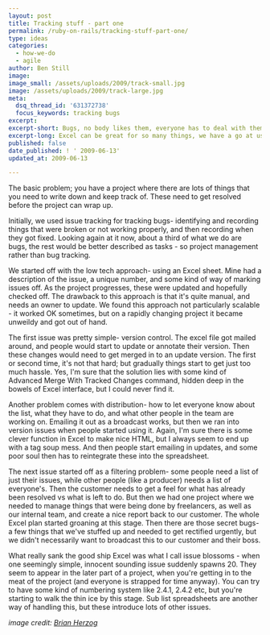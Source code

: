 ```yaml
---
layout: post
title: Tracking stuff - part one
permalink: /ruby-on-rails/tracking-stuff-part-one/
type: ideas
categories:
  - how-we-do
  - agile
author: Ben Still
image:
image_small: /assets/uploads/2009/track-small.jpg
image: /assets/uploads/2009/track-large.jpg
meta:
  dsq_thread_id: '631372738'
  focus_keywords: tracking bugs
excerpt:
excerpt-short: Bugs, no body likes them, everyone has to deal with them. Here's how we've tried tracking ours so far.
excerpt-long: Excel can be great for so many things, we have a go at using it to track bugs that come up within the development process. Read on to see an easy-to-digest review of how it went for us.
published: false
date_published: ! ' 2009-06-13'
updated_at: 2009-06-13

---
```


The basic problem; you have a project where there are lots of things that you need to write down and keep track of. These need to get resolved before the project can wrap up.

Initially, we used issue tracking for tracking bugs- identifying and recording things that were broken or not working properly, and then recording when they got fixed. Looking again at it now, about a third of what we do are bugs, the rest would be better described as tasks - so project management rather than bug tracking.

We started off with the low tech approach- using an Excel sheet. Mine had a description of the issue, a unique number, and some kind of way of marking issues off. As the project progresses, these were updated and hopefully checked off. The drawback to this approach is that it's quite manual, and needs an owner to update. We found this approach not particularly scalable - it worked OK sometimes, but on a rapidly changing project it became unweildy and got out of hand.

The first issue was pretty simple- version control. The excel file got mailed around, and people would start to update or annotate their version. Then these changes would need to get merged in to an update version. The first or second time, it's not that hard; but gradually things start to get just too much hassle. Yes, I'm sure that the solution lies with some kind of Advanced Merge With Tracked Changes command, hidden deep in the bowels of Excel interface, but I could never find it.

Another problem comes with distribution- how to let everyone know about the list, what they have to do, and what other people in the team are working on. Emailing it out as a broadcast works, but then we ran into version issues when people started using it. Again, I'm sure there is some clever function in Excel to make nice HTML, but I always seem to end up with a tag soup mess. And then people start emailing in updates, and some poor soul then has to reintegrate these into the spreadsheet.

The next issue started off as a filtering problem- some people need a list of just their issues, while other people (like a producer) needs a list of everyone's. Then the customer needs to get a feel for what has already been resolved vs what is left to do. But then we had one project where we needed to manage things that were being done by freelancers, as well as our internal team, and create a nice report back to our customer. The whole Excel plan started groaning at this stage. Then there are those secret bugs- a few things that we've stuffed up and needed to get rectified urgently, but we didn't necessarily want to broadcast this to our customer and their boss.

What really sank the good ship Excel was what I call issue blossoms - when one seemingly simple, innocent sounding issue suddenly spawns 20. They seem to appear in the later part of a project, when you're getting in to the meat of the project (and everyone is strapped for time anyway). You can try to have some kind of numbering system like 2.4.1, 2.4.2 etc, but you're starting to walk the thin ice by this stage. Sub list spreadsheets are another way of handling this, but these introduce lots of other issues.

*image credit: [Brian Herzog](https://www.flickr.com/photos/herzogbr/)*
